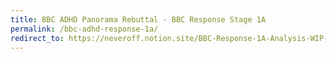```yaml
---
title: BBC ADHD Panorama Rebuttal - BBC Response Stage 1A
permalink: /bbc-adhd-response-1a/
redirect_to: https://neveroff.notion.site/BBC-Response-1A-Analysis-WIP-44a94f3f66a24c13aae56561e8fc6eff
---
```

